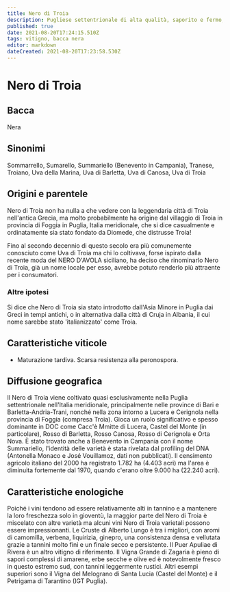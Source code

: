 ```yaml
---
title: Nero di Troia
description: Pugliese settentrionale di alta qualità, saporito e fermo, che è diminuito notevolmente negli ultimi 40 anni.
published: true
date: 2021-08-20T17:24:15.510Z
tags: vitigno, bacca nera
editor: markdown
dateCreated: 2021-08-20T17:23:58.530Z
---
```


# Nero di Troia

## Bacca
Nera
## Sinonimi
Sommarrello, Sumarello, Summariello (Benevento in Campania), Tranese, Troiano, Uva della Marina, Uva di Barletta, Uva di Canosa, Uva di Troia

## Origini e parentele
Nero di Troia non ha nulla a che vedere con la leggendaria città di Troia nell'antica Grecia, ma molto probabilmente ha origine dal villaggio di Troia in provincia di Foggia in Puglia, Italia meridionale, che si dice casualmente e ordinatamente sia stato fondato da Diomede, che distrusse Troia!

Fino al secondo decennio di questo secolo era più comunemente conosciuto come Uva di Troia ma chi lo coltivava, forse ispirato dalla recente moda del NERO D'AVOLA siciliano, ha deciso che rinominarlo Nero di Troia, già un nome locale per esso, avrebbe potuto renderlo più attraente per i consumatori.

### Altre ipotesi
Si dice che Nero di Troia sia stato introdotto dall'Asia Minore in Puglia dai Greci in tempi antichi, o in alternativa dalla città di Cruja in Albania, il cui nome sarebbe stato 'italianizzato' come Troia.

## Caratteristiche viticole
- Maturazione tardiva. Scarsa resistenza alla peronospora.

## Diffusione geografica
Il Nero di Troia viene coltivato quasi esclusivamente nella Puglia settentrionale nell'Italia meridionale, principalmente nelle province di Bari e Barletta-Andria-Trani, nonché nella zona intorno a Lucera e Cerignola nella provincia di Foggia (compresa Troia). Gioca un ruolo significativo e spesso dominante in DOC come Cacc'è Mmitte di Lucera, Castel del Monte (in particolare), Rosso di Barletta, Rosso Canosa, Rosso di Cerignola e Orta Nova. È stato trovato anche a Benevento in Campania con il nome Summariello, l'identità delle varietà è stata rivelata dal profiling del DNA (Antonella Monaco e José Vouillamoz, dati non pubblicati). Il censimento agricolo italiano del 2000 ha registrato 1.782 ha (4.403 acri) ma l'area è diminuita fortemente dal 1970, quando c'erano oltre 9.000 ha (22.240 acri).

## Caratteristiche enologiche

Poiché i vini tendono ad essere relativamente alti in tannino e a mantenere la loro freschezza solo in gioventù, la maggior parte del Nero di Troia è miscelato con altre varietà ma alcuni vini Nero di Troia varietali possono essere impressionanti. Le Cruste di Alberto Lungo è tra i migliori, con aromi di camomilla, verbena, liquirizia, ginepro, una consistenza densa e vellutata grazie a tannini molto fini e un finale secco e persistente. Il Puer Apuliae di Rivera è un altro vitigno di riferimento. Il Vigna Grande di Zagaria è pieno di sapori complessi di amarene, erbe secche e olive ed è notevolmente fresco in questo estremo sud, con tannini leggermente rustici. Altri esempi superiori sono il Vigna del Melograno di Santa Lucia (Castel del Monte) e il Petrigama di Tarantino (IGT Puglia).